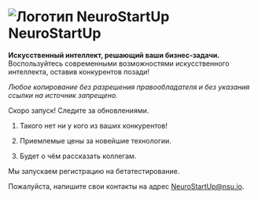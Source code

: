 # ![Логотип NeuroStartUp](img/NeuroStartUpIcon.png) NeuroStartUp

**Искусственный интеллект, решающий ваши бизнес-задачи.** 
Воспользуйтесь современными возможностями искусственного интеллекта, оставив конкурентов позади!

_Любое копирование без разрешения правообладателя и без указания ссылки на источник запрещено._

Скоро запуск! Следите за обновлениями.

1. Такого нет ни у кого из ваших конкурентов!
   
2. Приемлемые цены за новейшие технологии.
   
3. Будет о чём рассказать коллегам.

Мы запускаем регистрацию на бетатестирование.

Пожалуйста, напишите свои контакты на адрес [NeuroStartUp@nsu.io](mailto:NeuroStartUp@nsu.io).
